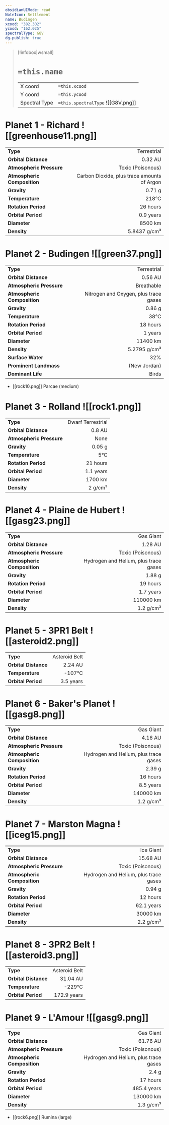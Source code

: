 ```yaml
---
obsidianUIMode: read
NoteIcon: Settlement
name: Budingen
xcood: "382.302"
ycood: "162.025"
spectralType: G8V
dg-publish: true
---
```

> [!infobox|wsmall]
> # `=this.name`
> | | |
> | - | - |
> | X coord | `=this.xcood` |
> | Y coord| `=this.ycood` |
> | Spectral Type | `=this.spectralType` ![[G8V.png]] |

# Planet 1 - Richard ![[greenhouse11.png]]
|                             |                           |
| --------------------------- | -------------------------:|
| **Type**                    |             Terrestrial |
| **Orbital Distance**        |   0.32 AU |
| **Atmospheric Pressure**    |       Toxic (Poisonous) |
| **Atmospheric Composition** |      Carbon Dioxide, plus trace amounts of Argon |
| **Gravity**                 |        0.71 g |
| **Temperature**             |    218°C |
| **Rotation Period**         |  26 hours |
| **Orbital Period** | 0.9 years |
| **Diameter**                |      8500 km | 
| **Density**                 |    5.8437 g/cm³ |





# Planet 2 - Budingen ![[green37.png]]
|                             |                           |
| --------------------------- | -------------------------:|
| **Type**                    |             Terrestrial |
| **Orbital Distance**        |   0.56 AU |
| **Atmospheric Pressure**    |       Breathable |
| **Atmospheric Composition** |      Nitrogen and Oxygen, plus trace gases |
| **Gravity**                 |        0.86 g |
| **Temperature**             |    38°C |
| **Rotation Period**         |  18 hours |
| **Orbital Period** | 1 years |
| **Diameter**                |      11400 km | 
| **Density**                 |    5.2795 g/cm³ |
| **Surface Water**           |           32% | 
| **Prominent Landmass**      |         (New Jordan) | 
| **Dominant Life**           |         Birds |



- [[rock10.png]] Parcae (medium)

# Planet 3 - Rolland ![[rock1.png]]
|                             |                           |
| --------------------------- | -------------------------:|
| **Type**                    |             Dwarf Terrestrial |
| **Orbital Distance**        |   0.8 AU |
| **Atmospheric Pressure**    |       None |
| **Gravity**                 |        0.05 g |
| **Temperature**             |    5°C |
| **Rotation Period**         |  21 hours |
| **Orbital Period** | 1.1 years |
| **Diameter**                |      1700 km | 
| **Density**                 |    2 g/cm³ |





# Planet 4 - Plaine de Hubert ![[gasg23.png]]
|                             |                           |
| --------------------------- | -------------------------:|
| **Type**                    |             Gas Giant |
| **Orbital Distance**        |   1.28 AU |
| **Atmospheric Pressure**    |       Toxic (Poisonous) |
| **Atmospheric Composition** |      Hydrogen and Helium, plus trace gases |
| **Gravity**                 |        1.88 g |
| **Rotation Period**         |  19 hours |
| **Orbital Period** | 1.7 years |
| **Diameter**                |      110000 km | 
| **Density**                 |    1.2 g/cm³ |





# Planet 5 - 3PR1 Belt ![[asteroid2.png]]
|                             |                           |
| --------------------------- | -------------------------:|
| **Type**                    |             Asteroid Belt |
| **Orbital Distance**        |   2.24 AU |
| **Temperature**             |    -107°C |
| **Orbital Period** | 3.5 years |





# Planet 6 - Baker's Planet ![[gasg8.png]]
|                             |                           |
| --------------------------- | -------------------------:|
| **Type**                    |             Gas Giant |
| **Orbital Distance**        |   4.16 AU |
| **Atmospheric Pressure**    |       Toxic (Poisonous) |
| **Atmospheric Composition** |      Hydrogen and Helium, plus trace gases |
| **Gravity**                 |        2.39 g |
| **Rotation Period**         |  16 hours |
| **Orbital Period** | 8.5 years |
| **Diameter**                |      140000 km | 
| **Density**                 |    1.2 g/cm³ |





# Planet 7 - Marston Magna ![[iceg15.png]]
|                             |                           |
| --------------------------- | -------------------------:|
| **Type**                    |             Ice Giant |
| **Orbital Distance**        |   15.68 AU |
| **Atmospheric Pressure**    |       Toxic (Poisonous) |
| **Atmospheric Composition** |      Hydrogen and Helium, plus trace gases |
| **Gravity**                 |        0.94 g |
| **Rotation Period**         |  12 hours |
| **Orbital Period** | 62.1 years |
| **Diameter**                |      30000 km | 
| **Density**                 |    2.2 g/cm³ |





# Planet 8 - 3PR2 Belt ![[asteroid3.png]]
|                             |                           |
| --------------------------- | -------------------------:|
| **Type**                    |             Asteroid Belt |
| **Orbital Distance**        |   31.04 AU |
| **Temperature**             |    -229°C |
| **Orbital Period** | 172.9 years |





# Planet 9 - L'Amour ![[gasg9.png]]
|                             |                           |
| --------------------------- | -------------------------:|
| **Type**                    |             Gas Giant |
| **Orbital Distance**        |   61.76 AU |
| **Atmospheric Pressure**    |       Toxic (Poisonous) |
| **Atmospheric Composition** |      Hydrogen and Helium, plus trace gases |
| **Gravity**                 |        2.4 g |
| **Rotation Period**         |  17 hours |
| **Orbital Period** | 485.4 years |
| **Diameter**                |      130000 km | 
| **Density**                 |    1.3 g/cm³ |



- [[rock6.png]] Rumina (large)


